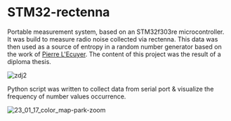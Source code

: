 # STM32-rectenna

Portable measurement system, based on an STM32f303re microcontroller. It was build to measure radio noise collected via rectenna.
This data was then used as a source of entropy in a random number generator based on the work of [Pierre L'Ecuyer](http://www.iro.umontreal.ca/~lecuyer/myftp/papers/tausme2.ps). The content of this project was the result of a diploma thesis.

![zdj2](https://user-images.githubusercontent.com/95683261/213879524-c59f53b5-1555-454c-bae3-a1c10d1b6707.jpg)


Python script was written to collect data from serial port & visualize the frequency of number values occurrence.


![23_01_17_color_map-park-zoom](https://user-images.githubusercontent.com/95683261/213879547-5cab42a6-94b4-4b55-9155-5047a69e997e.jpg)
